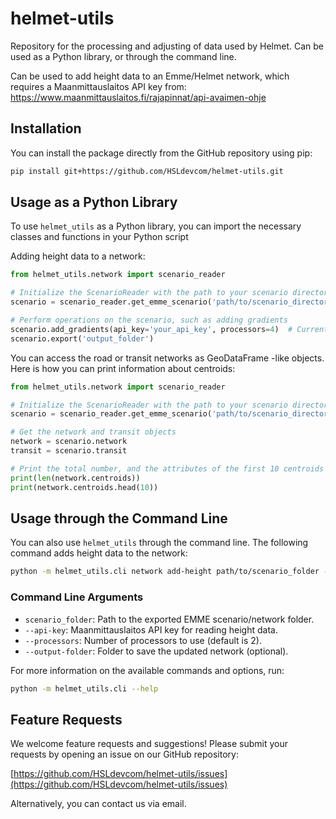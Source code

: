 # helmet-utils

Repository for the processing and adjusting of data used by Helmet. Can be used as a Python library, or through the command line.

Can be used to add height data to an Emme/Helmet network, which requires a Maanmittauslaitos API key from: https://www.maanmittauslaitos.fi/rajapinnat/api-avaimen-ohje

## Installation

You can install the package directly from the GitHub repository using pip:

```sh
pip install git+https://github.com/HSLdevcom/helmet-utils.git
```

## Usage as a Python Library

To use `helmet_utils` as a Python library, you can import the necessary classes and functions in your Python script

Adding height data to a network:

```python
from helmet_utils.network import scenario_reader

# Initialize the ScenarioReader with the path to your scenario directory
scenario = scenario_reader.get_emme_scenario('path/to/scenario_directory')

# Perform operations on the scenario, such as adding gradients
scenario.add_gradients(api_key='your_api_key', processors=4)  # Currently supports 2 or 4 processors
scenario.export('output_folder')
```

You can access the road or transit networks as GeoDataFrame -like objects. Here is how you can print information about centroids:

```python
from helmet_utils.network import scenario_reader

# Initialize the ScenarioReader with the path to your scenario directory
scenario = scenario_reader.get_emme_scenario('path/to/scenario_directory')

# Get the network and transit objects
network = scenario.network
transit = scenario.transit

# Print the total number, and the attributes of the first 10 centroids
print(len(network.centroids))
print(network.centroids.head(10))


```


## Usage through the Command Line

You can also use `helmet_utils` through the command line. The following command adds height data to the network:

```sh
python -m helmet_utils.cli network add-height path/to/scenario_folder --api-key your_api_key --processors 4 --output-folder output_folder
```

### Command Line Arguments

- `scenario_folder`: Path to the exported EMME scenario/network folder.
- `--api-key`: Maanmittauslaitos API key for reading height data.
- `--processors`: Number of processors to use (default is 2).
- `--output-folder`: Folder to save the updated network (optional).

For more information on the available commands and options, run:

```sh
python -m helmet_utils.cli --help
```

## Feature Requests

We welcome feature requests and suggestions! Please submit your requests by opening an issue on our GitHub repository:

[https://github.com/HSLdevcom/helmet-utils/issues](https://github.com/HSLdevcom/helmet-utils/issues)

Alternatively, you can contact us via email.


